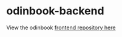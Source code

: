 # odinbook-backend

View the odinbook [frontend repository here](https://github.com/daniel-moderiano/odinbook-frontend)

